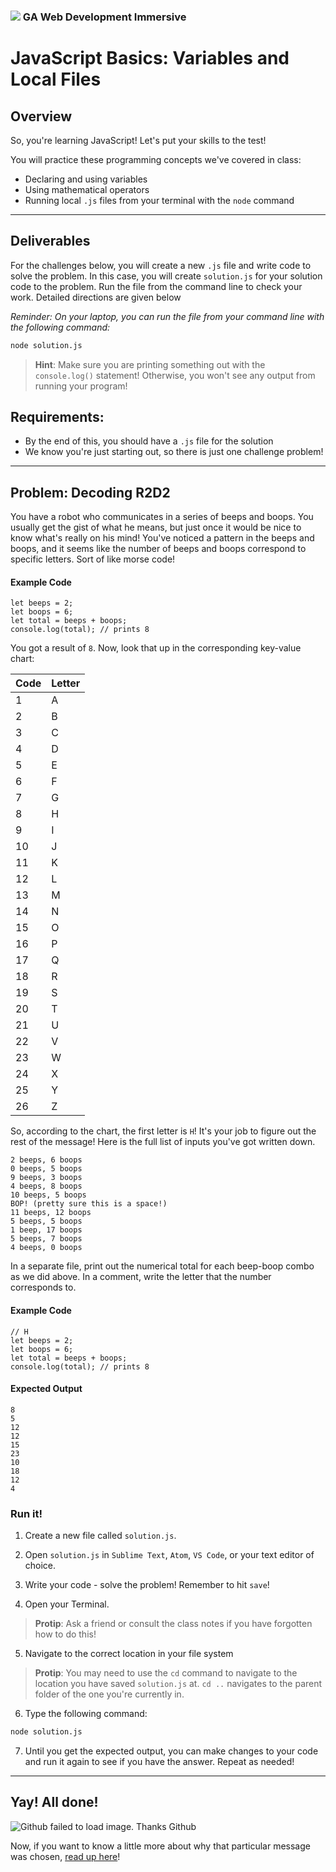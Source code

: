 ### ![](https://ga-dash.s3.amazonaws.com/production/assets/logo-9f88ae6c9c3871690e33280fcf557f33.png) GA Web Development Immersive

<!---
This assignment was developed by Brandi

Questions? Comments?
1. Log an issue to this repo to alert me of a problem.
2. Suggest an edit yourself by forking this repo, making edits, and submitting a pull request with your changes back to our master branch.
3. Hit me up on Slack @brandib
--->

# JavaScript Basics: Variables and Local Files

## Overview

So, you're learning JavaScript! Let's put your skills to the test!

You will practice these programming concepts we've covered in class:
* Declaring and using variables
* Using mathematical operators
* Running local `.js` files from your terminal with the `node` command

---

## Deliverables

For the challenges below, you will create a new `.js` file and write code to solve the problem. In this case, you will create `solution.js` for your solution code to the problem. Run the file from the command line to check your work. Detailed directions are given below

*Reminder: On your laptop, you can run the file from your command line with the following command:*

```bash
node solution.js
```

> **Hint**: Make sure you are printing something out with the `console.log()` statement! Otherwise, you won't see any output from running your program!

## Requirements:

* By the end of this, you should have a `.js` file for the solution 
* We know you're just starting out, so there is just one challenge problem!

---

## Problem: Decoding R2D2

You have a robot who communicates in a series of beeps and boops. You usually get the gist of what he means, but just once it would be nice to know what's really on his mind! You've noticed a pattern in the beeps and boops, and it seems like the number of beeps and boops correspond to specific letters. Sort of like morse code!

#### Example Code

```
let beeps = 2;
let boops = 6;
let total = beeps + boops;
console.log(total); // prints 8
```

You got a result of `8`. Now, look that up in the corresponding key-value chart:

| Code | Letter |
| ----- | ----- |
| 1 | A |
| 2 | B |
| 3 | C |
| 4 | D |
| 5 | E |
| 6 | F |
| 7 | G |
| 8 | H |
| 9 | I |
| 10 | J |
| 11 | K |
| 12 | L |
| 13 | M |
| 14 | N |
| 15 | O |
| 16 | P |
| 17 | Q |
| 18 | R |
| 19 | S |
| 20 | T |
| 21 | U |
| 22 | V |
| 23 | W |
| 24 | X |
| 25 | Y |
| 26 | Z |

So, according to the chart, the first letter is `H`! It's your job to figure out the rest of the message! Here is the full list of inputs you've got written down.

```
2 beeps, 6 boops
0 beeps, 5 boops
9 beeps, 3 boops
4 beeps, 8 boops
10 beeps, 5 boops
BOP! (pretty sure this is a space!)
11 beeps, 12 boops
5 beeps, 5 boops
1 beep, 17 boops
5 beeps, 7 boops
4 beeps, 0 boops
```

In a separate file, print out the numerical total for each beep-boop combo as we did above. In a comment, write the letter that the number corresponds to.

#### Example Code

```
// H
let beeps = 2;
let boops = 6;
let total = beeps + boops;
console.log(total); // prints 8
```

#### Expected Output

```
8
5
12
12
15
23
10
18
12
4
```

### Run it!

1. Create a new file called `solution.js`.

2. Open `solution.js` in `Sublime Text`, `Atom`, `VS Code`, or your text editor of choice.

3. Write your code - solve the problem! Remember to hit `save`!

4. Open your Terminal.

> **Protip**: Ask a friend or consult the class notes if you have forgotten how to do this!

5. Navigate to the correct location in your file system

> **Protip**: You may need to use the `cd` command to navigate to the location you have saved `solution.js` at. `cd ..` navigates to the parent folder of the one you're currently in.

6. Type the following command: 

```bash
node solution.js
```

7. Until you get the expected output, you can make changes to your code and run it again to see if you have the answer. Repeat as needed!

---

## Yay! All done!

<img src="https://media.giphy.com/media/UOpdmwKA7la0g/giphy.gif" alt="Github failed to load image. Thanks Github">

Now, if you want to know a little more about why that particular message was chosen, [read up here](https://blog.hackerrank.com/the-history-of-hello-world/)!



